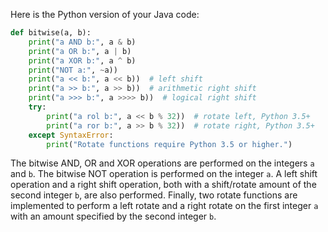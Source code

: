 Here is the Python version of your Java code:

```python
def bitwise(a, b):
    print("a AND b:", a & b)
    print("a OR b:", a | b)
    print("a XOR b:", a ^ b)
    print("NOT a:", ~a))
    print("a << b:", a << b))  # left shift
    print("a >> b:", a >> b))  # arithmetic right shift
    print("a >>> b:", a >>>> b))  # logical right shift
    try:
        print("a rol b:", a << b % 32))  # rotate left, Python 3.5+
        print("a ror b:", a >> b % 32))  # rotate right, Python 3.5+
    except SyntaxError:
        print("Rotate functions require Python 3.5 or higher.")
```
The bitwise AND, OR and XOR operations are performed on the integers `a` and `b`. The bitwise NOT operation is performed on the integer `a`. A left shift operation and a right shift operation, both with a shift/rotate amount of the second integer `b`, are also performed. Finally, two rotate functions are implemented to perform a left rotate and a right rotate on the first integer `a` with an amount specified by the second integer `b`.
